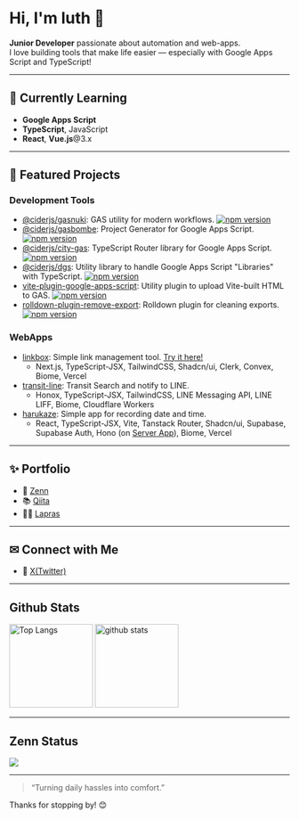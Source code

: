 # Hi, I'm luth 👋

**Junior Developer** passionate about automation and web-apps.  
I love building tools that make life easier — especially with Google Apps Script and TypeScript!

---

## 🌱 Currently Learning

- **Google Apps Script**
- **TypeScript**, JavaScript
- **React**, **Vue.js**@3.x

---

## 🌟 Featured Projects

### Development Tools
- [@ciderjs/gasnuki](https://github.com/luthpg/gasnuki): GAS utility for modern workflows.
  [![npm version](https://img.shields.io/npm/v/@ciderjs/gasnuki.svg)](https://www.npmjs.com/package/@ciderjs/gasnuki)
- [@ciderjs/gasbombe](https://github.com/luthpg/gasbombe): Project Generator for Google Apps Script.
  [![npm version](https://img.shields.io/npm/v/@ciderjs/gasbombe.svg)](https://www.npmjs.com/package/@ciderjs/gasbombe)
- [@ciderjs/city-gas](https://github.com/luthpg/city-gas): TypeScript Router library for Google Apps Script.
  [![npm version](https://img.shields.io/npm/v/@ciderjs/city-gas.svg)](https://www.npmjs.com/package/@ciderjs/city-gas)
- [@ciderjs/dgs](https://github.com/luthpg/dgs): Utility library to handle Google Apps Script "Libraries" with TypeScript.
  [![npm version](https://img.shields.io/npm/v/@ciderjs/dgs.svg)](https://www.npmjs.com/package/@ciderjs/dgs)
- [vite-plugin-google-apps-script](https://github.com/luthpg/vite-plugin-google-apps-script): Utility plugin to upload Vite-built HTML to GAS.
  [![npm version](https://img.shields.io/npm/v/vite-plugin-google-apps-script.svg)](https://www.npmjs.com/package/vite-plugin-google-apps-script)
- [rolldown-plugin-remove-export](https://github.com/luthpg/rolldown-plugin-remove-export): Rolldown plugin for cleaning exports.
  [![npm version](https://img.shields.io/npm/v/rolldown-plugin-remove-export)](https://www.npmjs.com/package/rolldown-plugin-remove-export)

### WebApps
- [linkbox](https://github.com/luthpg/linkbox): Simple link management tool. [Try it here!](https://linkbox.ciderjs.com/)
  - Next.js, TypeScript-JSX, TailwindCSS, Shadcn/ui, Clerk, Convex, Biome, Vercel
- [transit-line](https://github.com/luthpg/transit-line): Transit Search and notify to LINE.
  - Honox, TypeScript-JSX, TailwindCSS, LINE Messaging API, LINE LIFF, Biome, Cloudflare Workers
- [harukaze](https://github.com/luthpg/harukaze-days): Simple app for recording date and time.
  - React, TypeScript-JSX, Vite, Tanstack Router, Shadcn/ui, Supabase, Supabase Auth, Hono (on [Server App](https://github.com/luthpg/harukaze-server/)), Biome, Vercel

---

## ✨ Portfolio

- 📘 [Zenn](https://zenn.dev/luth)
- 📚 [Qiita](https://qiita.com/luth)
- 🧑‍💻 [Lapras](https://lapras.com/public/luth)

---

## ✉ Connect with Me

- 🐤 [X(Twitter)](https://x.com/luth_pg)

---

## Github Stats

<p align="left"> 
  <img alt="Top Langs" height="150px" src="https://github-readme-stats.vercel.app/api/top-langs/?username=luthpg&layout=compact&show_icons=true&theme=tokyonight" />
  <img alt="github stats" height="150px" src="https://github-readme-stats.vercel.app/api?username=luthpg&theme=tokyonight&show_icons=ture" />
</p>

---

## Zenn Status

[![](https://github-readme-blog-score.vercel.app/api/get_zenn_score?zennId=luth&v=2)](https://zenn.dev/luth)

---

> “Turning daily hassles into comfort.”

Thanks for stopping by! 😊
